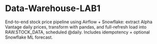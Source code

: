 # Data-Warehouse-LAB1
End-to-end stock price pipeline using Airflow + Snowflake: extract Alpha Vantage daily prices, transform with pandas, and full-refresh load into RAW.STOCK_DATA, scheduled @daily. Includes idempotency + optional Snowflake ML forecast.
